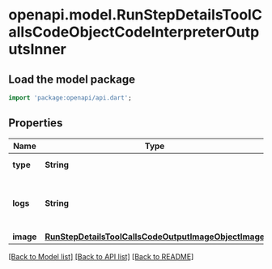 # openapi.model.RunStepDetailsToolCallsCodeObjectCodeInterpreterOutputsInner

## Load the model package
```dart
import 'package:openapi/api.dart';
```

## Properties
Name | Type | Description | Notes
------------ | ------------- | ------------- | -------------
**type** | **String** | Always `logs`. | 
**logs** | **String** | The text output from the Code Interpreter tool call. | 
**image** | [**RunStepDetailsToolCallsCodeOutputImageObjectImage**](RunStepDetailsToolCallsCodeOutputImageObjectImage.md) |  | 

[[Back to Model list]](../README.md#documentation-for-models) [[Back to API list]](../README.md#documentation-for-api-endpoints) [[Back to README]](../README.md)



